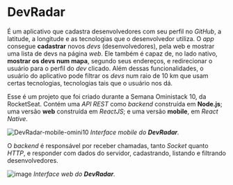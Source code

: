 # DevRadar

É um aplicativo que cadastra desenvolvedores com seu perfil no _GitHub_, a latitude, a longitude e as tecnologias que o desenvolvedor utiliza. O _app_ consegue **cadastrar** novos _devs_ (desenvolvedores), pela web e mostrar uma lista de devs na página _web_. Ele também é capaz de, no lado nativo, **mostrar os devs num mapa**, segundo seus endereços, e redirecionar o usuário para o perfil do _dev_ clicado. Além dessas funcionalidades, o usuário do aplicativo pode filtrar os _devs_ num raio de 10 km que usam certas tecnologias, tecnologias tais que o usuário nos dá.

Esse é um projeto que foi criado durante a Semana Oministack 10, da RocketSeat. Contém uma _API_ _REST_ como _backend_ construída em **Node.js**; uma versão **web** construída em _ReactJS_; e uma versão **mobile**, em _React Native_.

![DevRadar-mobile-omini10](https://user-images.githubusercontent.com/40358789/72692158-203f8680-3b09-11ea-80fd-9db61176d6b5.jpeg)
_Interface mobile do **DevRadar**._

O _backend_ é responsável por receber chamadas, tanto _Socket_ quanto _HTTP_, e responder com dados do servidor, cadastrando, listando e filtrando desenvolvedores.

![image](https://user-images.githubusercontent.com/40358789/72692069-a1e2e480-3b08-11ea-8553-3486a1079bfd.png)
_Interface web do **DevRadar**._
